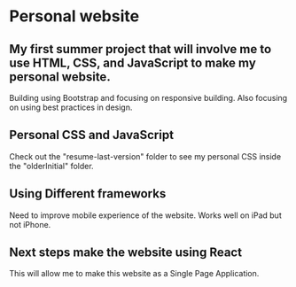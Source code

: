 # Personal website
## My first summer project that will involve me to use HTML, CSS, and JavaScript to make my personal website.
Building using Bootstrap and focusing on responsive building. Also focusing on using best practices in design.

## Personal CSS and JavaScript
Check out the "resume-last-version" folder to see my personal CSS inside the "olderInitial" folder.

## Using Different frameworks
Need to improve mobile experience of the website.
Works well on iPad but not iPhone.

## Next steps make the website using React
This will allow me to make this website as a Single Page Application.
